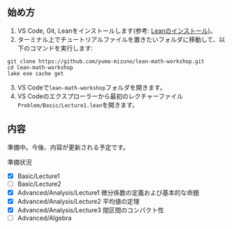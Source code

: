 ## 始め方
1. VS Code, Git, Leanをインストールします(参考: [Leanのインストール](https://leanprover.github.io/lean4/doc/quickstart.html))。
2. ターミナル上でチュートリアルファイルを置きたいフォルダに移動して、以下のコマンドを実行します: 
```
git clone https://github.com/yuma-mizuno/lean-math-workshop.git
cd lean-math-workshop
lake exe cache get
```
3. VS Codeで`lean-math-workshop`フォルダを開きます。
4. VS Codeのエクスプローラーから最初のレクチャーファイル`Problem/Basic/Lecture1.lean`を開きます。

## 内容
準備中。今後、内容が更新される予定です。

準備状況
- [x] Basic/Lecture1
- [ ] Basic/Lecture2
- [x] Advanced/Analysis/Lecture1 微分係数の定義および基本的な命題
- [x] Advanced/Analysis/Lecture2 平均値の定理
- [x] Advanced/Analysis/Lecture3 閉区間のコンパクト性
- [ ] Advanced/Algebra